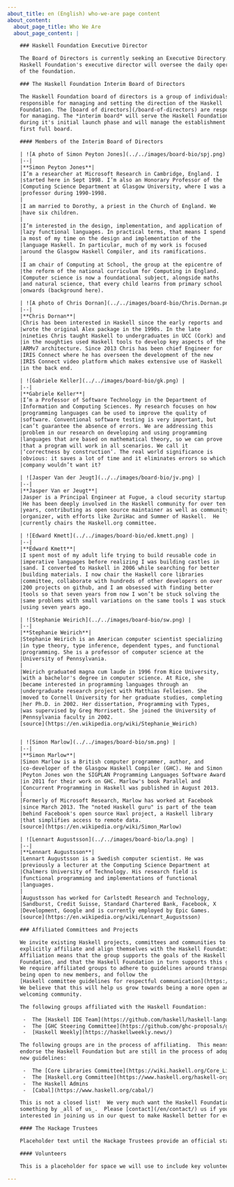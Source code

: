 ```yaml
---
about_title: en (English) who-we-are page content
about_content:
  about_page_title: Who We Are
  about_page_content: |

    ### Haskell Foundation Executive Director

    The Board of Directors is currently seeking an Executive Directory. The
    Haskell Foundation's executive director will oversee the daily operations
    of the foundation.

    ### The Haskell Foundation Interim Board of Directors

    The Haskell Foundation board of directors is a group of individuals who are
    responsible for managing and setting the direction of the Haskell
    Foundation. The [board of directors](/board-of-directors) are responsible
    for managing. The *interim board* will serve the Haskell Foundation
    during it's initial launch phase and will manage the establishment of the
    first full board.

    #### Members of the Interim Board of Directors

    | ![A photo of Simon Peyton Jones](../../images/board-bio/spj.png) |
    |--|
    |**Simon Peyton Jones**|
    |I’m a researcher at Microsoft Research in Cambridge, England. I   |
    |started here in Sept 1998. I’m also an Honorary Professor of the  |
    |Computing Science Department at Glasgow University, where I was a |
    |professor during 1990-1998.                                       |
    |                                                                  |
    |I am married to Dorothy, a priest in the Church of England. We    |
    |have six children.                                                |
    |                                                                  |
    |I’m interested in the design, implementation, and application of  |
    |lazy functional languages. In practical terms, that means I spend |
    |a most of my time on the design and implementation of the         |
    |language Haskell. In particular, much of my work is focused       |
    |around the Glasgow Haskell Compiler, and its ramifications.       |
    |                                                                  |
    |I am chair of Computing at School, the group at the epicentre of  |
    |the reform of the national curriculum for Computing in England.   |
    |Computer science is now a foundational subject, alongside maths   |
    |and natural science, that every child learns from primary school  |
    |onwards (background here).                                        |

    | ![A photo of Chris Dornan](../../images/board-bio/Chris.Dornan.png) |
    |--|
    |**Chris Dornan**|
    |Chris has been interested in Haskell since the early reports and  |
    |wrote the original Alex package in the 1990s. In the late         |
    |nineties Chris taught Haskell to undergraduates in UCC (Cork) and |
    |in the noughties used Haskell tools to develop key aspects of the |
    |ARMv7 architecture. Since 2013 Chris has been chief Engineer for  |
    |IRIS Connect where he has overseen the development of the new     |
    |IRIS Connect video platform which makes extensive use of Haskell  |
    |in the back end.                                                  |

    | ![Gabriele Keller](../../images/board-bio/gk.png) |
    |--|
    |**Gabriele Keller**|
    |I’m a Professor of Software Technology in the Department of       |
    |Information and Computing Sciences. My research focuses on how    |
    |programming languages can be used to improve the quality of       |
    |software. Conventional software testing is very important, but    |
    |can’t guarantee the absence of errors. We are addressing this     |
    |problem in our research on developing and using programming       |
    |languages that are based on mathematical theory, so we can prove  |
    |that a program will work in all scenarios. We call it             |
    |‘correctness by construction’. The real world significance is     |
    |obvious: it saves a lot of time and it eliminates errors so which |
    |company wouldn’t want it?                                         |

    | ![Jasper Van der Jeugt](../../images/board-bio/jv.png) |
    |--|
    |**Jasper Van er Jeugt**|
    |Jasper is a Principal Engineer at Fugue, a cloud security startup.|
    |He has been deeply involved in the Haskell community for over ten |
    |years, contributing as open source maintainer as well as community|
    |organizer, with efforts like ZuriHac and Summer of Haskell.  He   |
    |currently chairs the Haskell.org committee.                       |

    | ![Edward Kmett](../../images/board-bio/ed.kmett.png) |
    |--|
    |**Edward Kmett**|
    |I spent most of my adult life trying to build reusable code in    |
    |imperative languages before realizing I was building castles in   |
    |sand. I converted to Haskell in 2006 while searching for better   |
    |building materials. I now chair the Haskell core libraries        |
    |committee, collaborate with hundreds of other developers on over  |
    |200 projects on github, and I am obsessed with finding better     |
    |tools so that seven years from now I won’t be stuck solving the   |
    |same problems with small variations on the same tools I was stuck |
    |using seven years ago.                                            |

    | ![Stephanie Weirich](../../images/board-bio/sw.png) |
    |--|
    |**Stephanie Weirich**|
    |Stephanie Weirich is an American computer scientist specializing  |
    |in type theory, type inference, dependent types, and functional   |
    |programming. She is a professor of computer science at the        |
    |University of Pennsylvania.                                       |
    |                                                                  |
    |Weirich graduated magna cum laude in 1996 from Rice University,   |
    |with a bachelor's degree in computer science. At Rice, she        |
    |became interested in programming languages through an             |
    |undergraduate research project with Matthias Felleisen. She       |
    |moved to Cornell University for her graduate studies, completing  |
    |her Ph.D. in 2002. Her dissertation, Programming with Types,      |
    |was supervised by Greg Morrisett. She joined the University of    |
    |Pennsylvania faculty in 2002.                                     |
    [source](https://en.wikipedia.org/wiki/Stephanie_Weirich)


    | ![Simon Marlow](../../images/board-bio/sm.png) |
    |--|
    |**Simon Marlow**|
    |Simon Marlow is a British computer programmer, author, and        |
    |co-developer of the Glasgow Haskell Compiler (GHC). He and Simon  |
    |Peyton Jones won the SIGPLAN Programming Languages Software Award |
    |in 2011 for their work on GHC. Marlow's book Parallel and         |
    |Concurrent Programming in Haskell was published in August 2013.   |
    |                                                                  |
    |Formerly of Microsoft Research, Marlow has worked at Facebook     |
    |since March 2013. The "noted Haskell guru" is part of the team    |
    |behind Facebook's open source Haxl project, a Haskell library     |
    |that simplifies access to remote data.                            |
    [source](https://en.wikipedia.org/wiki/Simon_Marlow)

    | ![Lennart Augustsson](../../images/board-bio/la.png) |
    |--|
    |**Lennart Augustsson**|
    |Lennart Augustsson is a Swedish computer scientist. He was        |
    |previously a lecturer at the Computing Science Department at      |
    |Chalmers University of Technology. His research field is          |
    |functional programming and implementations of functional          |
    |languages.                                                        |
    |                                                                  |
    |Augustsson has worked for Carlstedt Research and Technology,      |
    |Sandburst, Credit Suisse, Standard Chartered Bank, Facebook, X    |
    |Development, Google and is currently employed by Epic Games.      |
    [source](https://en.wikipedia.org/wiki/Lennart_Augustsson)

    ### Affiliated Committees and Projects

    We invite existing Haskell projects, committees and communities to
    explicitly affiliate and align themselves with the Haskell Foundation.
    Affiliation means that the group supports the goals of the Haskell
    Foundation, and that the Haskell Foundation in turn supports this group.
    We require affiliated groups to adhere to guidelines around transparency,
    being open to new members, and follow the
    [Haskell committee guidelines for respectful communication](https://github.com/ghc-proposals/ghc-proposals/blob/master/GRC.rst).
    We believe that this will help us grow towards being a more open and
    welcoming community.

    The following groups affiliated with the Haskell Foundation:

     -  The [Haskell IDE Team](https://github.com/haskell/haskell-language-server)
     -  The [GHC Steering Committee](https://github.com/ghc-proposals/ghc-proposals)
     -  [Haskell Weekly](https://haskellweekly.news/)

    The following groups are in the process of affiliating.  This means they
    endorse the Haskell Foundation but are still in the process of adopting the
    new guidelines:

     -  The [Core Libraries Committee](https://wiki.haskell.org/Core_Libraries_Committee)
     -  The [Haskell.org Committee](https://www.haskell.org/haskell-org-committee)
     -  The Haskell Admins
     -  [Cabal](https://www.haskell.org/cabal/)

    This is not a closed list!  We very much want the Haskell Foundation to be
    something by _all of us_.  Please [contact](/en/contact/) us if you are
    interested in joining us in our quest to make Haskell better for everyone.

    #### The Hackage Trustees

    Placeholder text until the Hackage Trustees provide an official statement.

    #### Volunteers

    This is a placeholder for space we will use to include key volunteers who are not on the board or with one of the affiliated committees.

---
```

